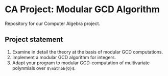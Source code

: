 # CA Project: Modular GCD Algorithm

Repository for our Computer Algebra project.

## Project statement

1. Examine in detail the theory at the basis of modular GCD computations.
2. Implement a modular GCD algorithm for integers.
3. Adapt your program to modular GCD-computation of multivariate polynmials over `$\mathbb{Q}$`.